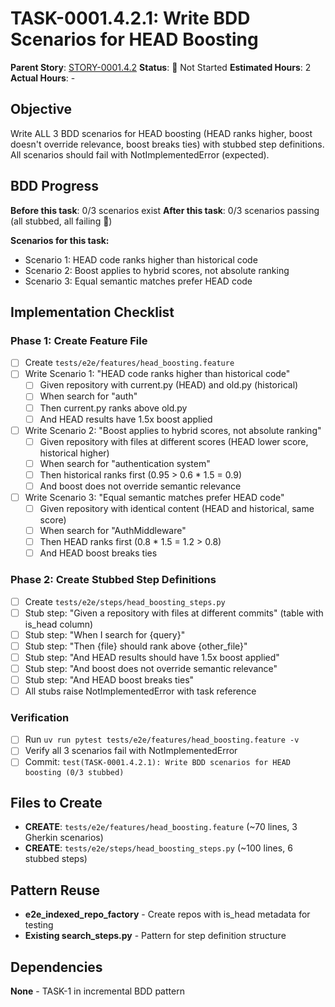 # TASK-0001.4.2.1: Write BDD Scenarios for HEAD Boosting

**Parent Story**: [STORY-0001.4.2](README.md)
**Status**: 🔵 Not Started
**Estimated Hours**: 2
**Actual Hours**: -

## Objective

Write ALL 3 BDD scenarios for HEAD boosting (HEAD ranks higher, boost doesn't override relevance, boost breaks ties) with stubbed step definitions. All scenarios should fail with NotImplementedError (expected).

## BDD Progress

**Before this task**: 0/3 scenarios exist
**After this task**: 0/3 scenarios passing (all stubbed, all failing 🔴)

**Scenarios for this task:**
- Scenario 1: HEAD code ranks higher than historical code
- Scenario 2: Boost applies to hybrid scores, not absolute ranking
- Scenario 3: Equal semantic matches prefer HEAD code

## Implementation Checklist

### Phase 1: Create Feature File

- [ ] Create `tests/e2e/features/head_boosting.feature`
- [ ] Write Scenario 1: "HEAD code ranks higher than historical code"
  - [ ] Given repository with current.py (HEAD) and old.py (historical)
  - [ ] When search for "auth"
  - [ ] Then current.py ranks above old.py
  - [ ] And HEAD results have 1.5x boost applied
- [ ] Write Scenario 2: "Boost applies to hybrid scores, not absolute ranking"
  - [ ] Given repository with files at different scores (HEAD lower score, historical higher)
  - [ ] When search for "authentication system"
  - [ ] Then historical ranks first (0.95 > 0.6 * 1.5 = 0.9)
  - [ ] And boost does not override semantic relevance
- [ ] Write Scenario 3: "Equal semantic matches prefer HEAD code"
  - [ ] Given repository with identical content (HEAD and historical, same score)
  - [ ] When search for "AuthMiddleware"
  - [ ] Then HEAD ranks first (0.8 * 1.5 = 1.2 > 0.8)
  - [ ] And HEAD boost breaks ties

### Phase 2: Create Stubbed Step Definitions

- [ ] Create `tests/e2e/steps/head_boosting_steps.py`
- [ ] Stub step: "Given a repository with files at different commits" (table with is_head column)
- [ ] Stub step: "When I search for {query}"
- [ ] Stub step: "Then {file} should rank above {other_file}"
- [ ] Stub step: "And HEAD results should have 1.5x boost applied"
- [ ] Stub step: "And boost does not override semantic relevance"
- [ ] Stub step: "And HEAD boost breaks ties"
- [ ] All stubs raise NotImplementedError with task reference

### Verification

- [ ] Run `uv run pytest tests/e2e/features/head_boosting.feature -v`
- [ ] Verify all 3 scenarios fail with NotImplementedError
- [ ] Commit: `test(TASK-0001.4.2.1): Write BDD scenarios for HEAD boosting (0/3 stubbed)`

## Files to Create

- **CREATE**: `tests/e2e/features/head_boosting.feature` (~70 lines, 3 Gherkin scenarios)
- **CREATE**: `tests/e2e/steps/head_boosting_steps.py` (~100 lines, 6 stubbed steps)

## Pattern Reuse

- **e2e_indexed_repo_factory** - Create repos with is_head metadata for testing
- **Existing search_steps.py** - Pattern for step definition structure

## Dependencies

**None** - TASK-1 in incremental BDD pattern
